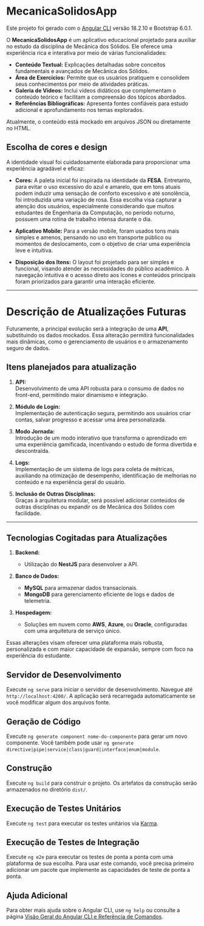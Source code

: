 # MecanicaSolidosApp

Este projeto foi gerado com o [Angular CLI](https://github.com/angular/angular-cli) versão 18.2.10 e Bootstrap 6.0.1.

O **MecanicaSolidosApp** é um aplicativo educacional projetado para auxiliar no estudo da disciplina de Mecânica dos Sólidos. Ele oferece uma experiência rica e interativa por meio de várias funcionalidades:

- **Conteúdo Textual:** Explicações detalhadas sobre conceitos fundamentais e avançados de Mecânica dos Sólidos.
- **Área de Exercícios:** Permite que os usuários pratiquem e consolidem seus conhecimentos por meio de atividades práticas.
- **Galeria de Vídeos:** Inclui vídeos didáticos que complementam o conteúdo teórico e facilitam a compreensão dos tópicos abordados.
- **Referências Bibliográficas:** Apresenta fontes confiáveis para estudo adicional e aprofundamento nos temas explorados.

Atualmente, o conteúdo está mockado em arquivos JSON ou diretamente no HTML.

## Escolha de cores e design

A identidade visual foi cuidadosamente elaborada para proporcionar uma experiência agradável e eficaz:

- **Cores:** A paleta inicial foi inspirada na identidade da **FESA**. Entretanto, para evitar o uso excessivo do azul e amarelo, que em tons atuais podem induzir uma sensação de conforto excessivo e até sonolência, foi introduzida uma variação de rosa. Essa escolha visa capturar a atenção dos usuários, especialmente considerando que muitos estudantes de Engenharia da Computação, no período noturno, possuem uma rotina de trabalho intensa durante o dia.

- **Aplicativo Mobile:** Para a versão mobile, foram usados tons mais simples e amenos, pensando no uso em transporte público ou momentos de deslocamento, com o objetivo de criar uma experiência leve e intuitiva.

- **Disposição dos Itens:** O layout foi projetado para ser simples e funcional, visando atender às necessidades do público acadêmico. A navegação intuitiva e o acesso direto aos ícones e conteúdos principais foram priorizados para garantir uma interação eficiente.

---

# Descrição de Atualizações Futuras

Futuramente, a principal evolução será a integração de uma **API**, substituindo os dados mockados. Essa alteração permitirá funcionalidades mais dinâmicas, como o gerenciamento de usuários e o armazenamento seguro de dados.

## Itens planejados para atualização

1. **API:**  
   Desenvolvimento de uma API robusta para o consumo de dados no front-end, permitindo maior dinamismo e integração.
   
2. **Módulo de Login:**  
   Implementação de autenticação segura, permitindo aos usuários criar contas, salvar progresso e acessar uma área personalizada.

3. **Modo Jornada:**  
   Introdução de um modo interativo que transforma o aprendizado em uma experiência gamificada, incentivando o estudo de forma divertida e descontraída.

4. **Logs:**  
   Implementação de um sistema de logs para coleta de métricas, auxiliando na otimização de desempenho, identificação de melhorias no conteúdo e na experiência geral do usuário.

5. **Inclusão de Outras Disciplinas:**  
   Graças à arquitetura modular, será possível adicionar conteúdos de outras disciplinas ou expandir os de Mecânica dos Sólidos com facilidade.

---

## Tecnologias Cogitadas para Atualizações

1. **Backend:**  
   - Utilização do **NestJS** para desenvolver a API.

2. **Banco de Dados:**  
   - **MySQL** para armazenar dados transacionais.  
   - **MongoDB** para gerenciamento eficiente de logs e dados de telemetria.

3. **Hospedagem:**  
   - Soluções em nuvem como **AWS**, **Azure**, ou **Oracle**, configuradas com uma arquitetura de serviço único.

Essas alterações visam oferecer uma plataforma mais robusta, personalizada e com maior capacidade de expansão, sempre com foco na experiência do estudante.

## Servidor de Desenvolvimento

Execute `ng serve` para iniciar o servidor de desenvolvimento. Navegue até `http://localhost:4200/`. A aplicação será recarregada automaticamente se você modificar algum dos arquivos fonte.

## Geração de Código

Execute `ng generate component nome-do-componente` para gerar um novo componente. Você também pode usar `ng generate directive|pipe|service|class|guard|interface|enum|module`.

## Construção

Execute `ng build` para construir o projeto. Os artefatos da construção serão armazenados no diretório `dist/`.

## Execução de Testes Unitários

Execute `ng test` para executar os testes unitários via [Karma](https://karma-runner.github.io).

## Execução de Testes de Integração

Execute `ng e2e` para executar os testes de ponta a ponta com uma plataforma de sua escolha. Para usar este comando, você precisa primeiro adicionar um pacote que implemente as capacidades de teste de ponta a ponta.

## Ajuda Adicional

Para obter mais ajuda sobre o Angular CLI, use `ng help` ou consulte a página [Visão Geral do Angular CLI e Referência de Comandos](https://angular.dev/tools/cli).
